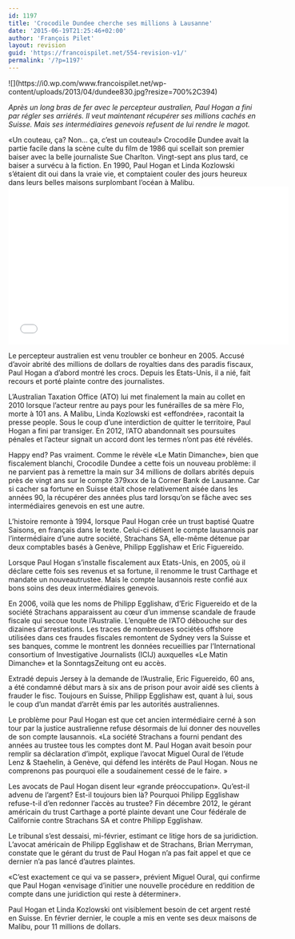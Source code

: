 ```yaml
---
id: 1197
title: 'Crocodile Dundee cherche ses millions à Lausanne'
date: '2015-06-19T21:25:46+02:00'
author: 'François Pilet'
layout: revision
guid: 'https://francoispilet.net/554-revision-v1/'
permalink: '/?p=1197'
---
```


<div>![](https://i0.wp.com/www.francoispilet.net/wp-content/uploads/2013/04/dundee830.jpg?resize=700%2C394)

*Après un long bras de fer avec le percepteur australien, Paul Hogan a fini par régler ses arriérés. Il veut maintenant récupérer ses millions cachés en Suisse. Mais ses intermédiaires genevois refusent de lui rendre le magot.*

</div><div>«Un couteau, ça? Non… ça, c’est un couteau!» Crocodile Dundee avait la partie facile dans la scène culte du film de 1986 qui scellait son premier baiser avec la belle journaliste Sue Charlton. Vingt-sept ans plus tard, ce baiser a survécu à la fiction. En 1990, Paul Hogan et Linda Kozlowski s’étaient dit oui dans la vraie vie, et comptaient couler des jours heureux dans leurs belles maisons surplombant l’océan à Malibu.

<iframe allowfullscreen="" frameborder="0" height="315" loading="lazy" src="//www.youtube.com/embed/sLS3RGesIFQ" width="560"></iframe>

Le percepteur australien est venu troubler ce bonheur en 2005. Accusé d’avoir abrité des millions de dollars de royalties dans des paradis fiscaux, Paul Hogan a d’abord montré les crocs. Depuis les Etats-Unis, il a nié, fait recours et porté plainte contre des journalistes.

L’Australian Taxation Office (ATO) lui met finalement la main au collet en 2010 lorsque l’acteur rentre au pays pour les funérailles de sa mère Flo, morte à 101 ans. A Malibu, Linda Kozlowski est «effondrée», racontait la presse people. Sous le coup d’une interdiction de quitter le territoire, Paul Hogan a fini par transiger. En 2012, l’ATO abandonnait ses poursuites pénales et l’acteur signait un accord dont les termes n’ont pas été révélés.

Happy end? Pas vraiment. Comme le révèle «Le Matin Dimanche», bien que fiscalement blanchi, Crocodile Dundee a cette fois un nouveau problème: il ne parvient pas à remettre la main sur 34 millions de dollars abrités depuis près de vingt ans sur le compte 379xxx de la Corner Bank de Lausanne. Car si cacher sa fortune en Suisse était chose relativement aisée dans les années 90, la récupérer des années plus tard lorsqu’on se fâche avec ses intermédiaires genevois en est une autre.

L’histoire remonte à 1994, lorsque Paul Hogan crée un trust baptisé Quatre Saisons, en français dans le texte. Celui-ci détient le compte lausannois par l’intermédiaire d’une autre société, Strachans SA, elle-même détenue par deux comptables basés à Genève, Philipp Egglishaw et Eric Figuereido.

Lorsque Paul Hogan s’installe fiscalement aux Etats-Unis, en 2005, où il déclare cette fois ses revenus et sa fortune, il renomme le trust Carthage et mandate un nouveautrustee. Mais le compte lausannois reste confié aux bons soins des deux intermédiaires genevois.

En 2006, voilà que les noms de Philipp Egglishaw, d’Eric Figuereido et de la société Strachans apparaissent au cœur d’un immense scandale de fraude fiscale qui secoue toute l’Australie. L’enquête de l’ATO débouche sur des dizaines d’arrestations. Les traces de nombreuses sociétés offshore utilisées dans ces fraudes fiscales remontent de Sydney vers la Suisse et ses banques, comme le montrent les données recueillies par l’International consortium of Investigative Journalists (ICIJ) auxquelles «Le Matin Dimanche» et la SonntagsZeitung ont eu accès.

Extradé depuis Jersey à la demande de l’Australie, Eric Figuereido, 60 ans, a été condamné début mars à six ans de prison pour avoir aidé ses clients à frauder le fisc. Toujours en Suisse, Philipp Egglishaw est, quant à lui, sous le coup d’un mandat d’arrêt émis par les autorités australiennes.

Le problème pour Paul Hogan est que cet ancien intermédiaire cerné à son tour par la justice australienne refuse désormais de lui donner des nouvelles de son compte lausannois. «La société Strachans a fourni pendant des années au trustee tous les comptes dont M. Paul Hogan avait besoin pour remplir sa déclaration d’impôt, explique l’avocat Miguel Oural de l’étude Lenz &amp; Staehelin, à Genève, qui défend les intérêts de Paul Hogan. Nous ne comprenons pas pourquoi elle a soudainement cessé de le faire. »

Les avocats de Paul Hogan disent leur «grande préoccupation». Qu’est-il advenu de l’argent? Est-il toujours bien là? Pourquoi Philipp Egglishaw refuse-t-il d’en redonner l’accès au trustee? Fin décembre 2012, le gérant américain du trust Carthage a porté plainte devant une Cour fédérale de Californie contre Strachans SA et contre Philipp Egglishaw.

Le tribunal s’est dessaisi, mi-février, estimant ce litige hors de sa juridiction. L’avocat américain de Philipp Egglishaw et de Strachans, Brian Merryman, constate que le gérant du trust de Paul Hogan n’a pas fait appel et que ce dernier n’a pas lancé d’autres plaintes.

«C’est exactement ce qui va se passer», prévient Miguel Oural, qui confirme que Paul Hogan «envisage d’initier une nouvelle procédure en reddition de compte dans une juridiction qui reste à déterminer».

Paul Hogan et Linda Kozlowski ont visiblement besoin de cet argent resté en Suisse. En février dernier, le couple a mis en vente ses deux maisons de Malibu, pour 11 millions de dollars.

</div>